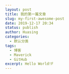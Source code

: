 ```yaml
---
layout: post
title: 我的第一篇文章
slug: my-first-awesome-post
date: 2019-12-17 20:34
status: publish
author: Huasing
categories: 
  - 默认分类
tags: 
  - 博客
  - Maverick
  - GitHub
excerpt: Hello World!F
---
```

